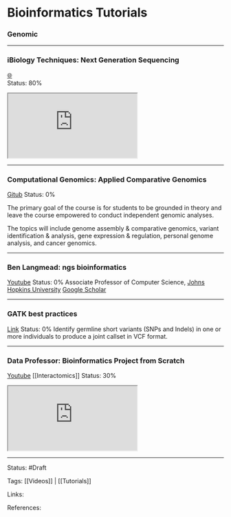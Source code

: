 # Bioinformatics Tutorials

### Genomic
---
### iBiology Techniques: Next Generation Sequencing 
[🌐](https://www.youtube.com/c/iBiologyTechniques)  
Status: 80%

<iframe src="https://www.youtube.com/embed/mI0Fo9kaWqo"></iframe>

---

### Computational Genomics: Applied Comparative Genomics 
[Gitub](https://github.com/schatzlab/appliedgenomics2021)
Status: 0%

The primary goal of the course is for students to be grounded in theory and leave the course empowered to conduct independent genomic analyses.

The topics will include genome assembly & comparative genomics, variant identification & analysis, gene expression & regulation, personal genome analysis, and cancer genomics.

---
### Ben Langmead: ngs bioinformatics
[Youtube](https://www.youtube.com/user/BenLangmead)
Status: 0%
Associate Professor of Computer Science, [Johns Hopkins University](https://scholar.google.com/citations?view_op=view_org&hl=ja&org=12129954330541958834)
[Google Scholar](https://scholar.google.com/citations?user=2JMaTKsAAAAJ)


---
### GATK best practices
[Link](https://gatk.broadinstitute.org/hc/en-us/articles/360035535932-Germline-short-variant-discovery-SNPs-Indels-)
Status: 0%
Identify germline short variants (SNPs and Indels) in one or more individuals to produce a joint callset in VCF format.

---

### Data Professor: Bioinformatics Project from Scratch
[Youtube](https://www.youtube.com/c/DataProfessor)
[[Interactomics]]
Status: 30%

<iframe src="https://www.youtube.com/embed/plVLRashaA8"></iframe>



---

Status: #Draft

Tags:
[[Videos]] | [[Tutorials]]

Links:

References: